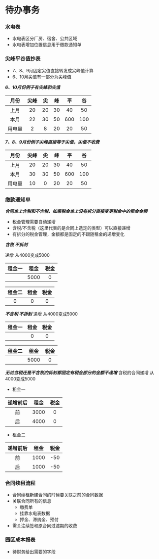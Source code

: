 # 待办事务

### 水电表
- 水电表区分厂房、宿舍、公共区域
- 水电表增加位置信息用于缴款通知单

### 尖峰平谷值抄表
- 7、8、9月固定尖值直接转发成尖峰值计算
- 6、10月尖值有一部分为尖峰值

***6、10月份例子有尖峰和尖值***

| 月份| 尖峰   | 尖   | 峰   | 平   | 谷   |
| :---:| :---: |:---: |:---: |:---: |:---: |
| 上月  |    20  |   20   |   30   |    40  |    50  |
| 本月  |    22  |   30   |   50   |    600  |    100  |
| 用电量 |   2  |   8   |   20   |    20  |    50  |

***7、8、9月份例子尖峰直接等于尖值，尖值不收费***

| 月份| 尖峰   | 尖   | 峰   | 平   | 谷   |
| :---:| :---: |:---: |:---: |:---: |:---: |
| 上月  |    20  |   20   |   30   |    40  |    50  |
| 本月  |    30  |   30   |   50   |    600  |    100  |
| 用电量 |   10  |   0   |   20   |    20  |    50  |

### 缴款通知单

***合同单上含税和不含税，如果税金单上没有拆分直接变更税金中的租金金额***

- 税金管理需要自动递增
- 含税/不含税（这里代表的是合同上选定的类型）可以直接递增
- 有拆分的税金管理，金额都是固定的不跟随租金的递增变化

***含税 不拆封***

递增 从4000变成5000

| 租金一| 租金| 税金   | 
| :---:| :---:| :---: |
| | 5000 | 0 |

| 租金二| 租金| 税金   | 
| :---:| :---:| :---: |
| 0 | 0 |0|

***不含税 不拆封***
递增 从4000变成5000

| 租金一| 租金| 税金   | 
| :---:| :---:| :---: |
| | 0 | 0 |

| 租金二| 租金| 税金   | 
| :---:| :---:| :---: |
|  | 5000 |0|


***无论含税还是不含税的拆封都固定有税金部分的金额不递增***
含税的合同递增 从4000变成5000

- 租金一

| 递增前后| 租金| 税金   | 
| :---:| :---:| :---: |
| 前| 3000 | 0 |
| 后| 4000 | 0 |

- 租金二

| 递增前后| 租金| 税金   | 
| :---:| :---:| :---: |
| 前| 1000 | -50 |
| 后| 1000 | -50 |

### 合同续租流程
- 合同续租新建合同的时候要关联之前的合同数据
- 关联合同所有的信息
  - 缴费单
  - 挂靠水电表数据
  - 押金、滞纳金、预付
- 需关注续签和原合同过渡期的收费

### 园区成本报表
- 待财务给出需要的字段
